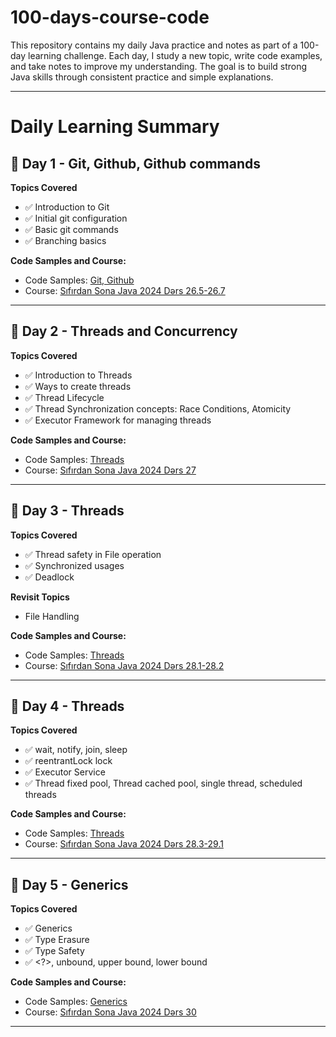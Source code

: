 # 100-days-course-code
This repository contains my daily Java practice and notes as part of a 100-day learning challenge. Each day, I study a new topic, write code examples, and take notes to improve my understanding. The goal is to build strong Java skills through consistent practice and simple explanations.

---

# Daily Learning Summary

## 📅 Day 1 - Git, Github, Github commands
**Topics Covered**
- ✅ Introduction to Git
- ✅ Initial git configuration
- ✅ Basic git commands
- ✅ Branching basics

**Code Samples and Course:**
- Code Samples: [Git, Github](https://github.com/toghrulmammdl/100-days-course-code/tree/main/Day%201%20-%20Git%2C%20Github)<br>
- Course: [Sıfırdan Sona Java 2024 Dərs 26.5-26.7](https://www.udemy.com/course/sifirdan-sona-java-2024/learn/lecture/46623145)
---


## 📅 Day 2 - Threads and Concurrency
**Topics Covered**
- ✅ Introduction to Threads
- ✅ Ways to create threads
- ✅ Thread Lifecycle
- ✅ Thread Synchronization concepts: Race Conditions, Atomicity
- ✅ Executor Framework for managing threads

**Code Samples and Course:**
- Code Samples: [Threads](https://github.com/toghrulmammdl/100-days-course-code/tree/main/Day%202%20-%20Thread)<br>
- Course: [Sıfırdan Sona Java 2024 Dərs 27](https://www.udemy.com/course/sifirdan-sona-java-2024/learn/lecture/46623171)
---



## 📅 Day 3 - Threads
**Topics Covered**
- ✅ Thread safety in File operation
- ✅ Synchronized usages
- ✅ Deadlock

**Revisit Topics**
- File Handling

**Code Samples and Course:**
- Code Samples: [Threads](https://github.com/toghrulmammdl/100-days-course-code/tree/main/Day%203%20-%20Thread)<br>
- Course: [Sıfırdan Sona Java 2024 Dərs 28.1-28.2](https://www.udemy.com/course/sifirdan-sona-java-2024/learn/lecture/46623181)
---

## 📅 Day 4 - Threads
**Topics Covered**
- ✅ wait, notify, join, sleep
- ✅ reentrantLock lock
- ✅ Executor Service
- ✅ Thread fixed pool, Thread cached pool, single thread, scheduled threads

**Code Samples and Course:**
- Code Samples: [Threads](https://github.com/toghrulmammdl/100-days-course-code/tree/main/Day%204%20-%20Thread)<br>
- Course: [Sıfırdan Sona Java 2024 Dərs 28.3-29.1](https://www.udemy.com/course/sifirdan-sona-java-2024/learn/lecture/46623221)
---

## 📅 Day 5 - Generics
**Topics Covered**
- ✅ Generics
- ✅ Type Erasure
- ✅ Type Safety
- ✅ <?>, unbound, upper bound, lower bound

**Code Samples and Course:**
- Code Samples: [Generics](https://github.com/toghrulmammdl/100-days-course-code/tree/main/Day%205%20-%20Generics)<br>
- Course: [Sıfırdan Sona Java 2024 Dərs 30](https://www.udemy.com/course/sifirdan-sona-java-2024/learn/lecture/46623245)
---
